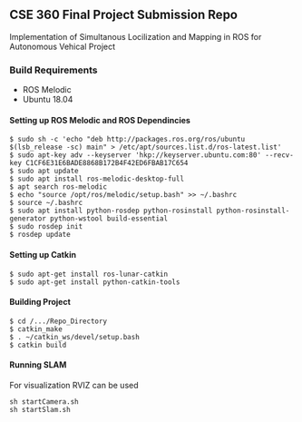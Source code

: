 ## CSE 360 Final Project Submission Repo 

Implementation of Simultanous Locilization and Mapping in ROS for Autonomous Vehical Project


### Build Requirements
* ROS Melodic
* Ubuntu 18.04

#### Setting up ROS Melodic and ROS Dependincies 
```
$ sudo sh -c 'echo "deb http://packages.ros.org/ros/ubuntu $(lsb_release -sc) main" > /etc/apt/sources.list.d/ros-latest.list'
$ sudo apt-key adv --keyserver 'hkp://keyserver.ubuntu.com:80' --recv-key C1CF6E31E6BADE8868B172B4F42ED6FBAB17C654
$ sudo apt update
$ sudo apt install ros-melodic-desktop-full
$ apt search ros-melodic
$ echo "source /opt/ros/melodic/setup.bash" >> ~/.bashrc
$ source ~/.bashrc
$ sudo apt install python-rosdep python-rosinstall python-rosinstall-generator python-wstool build-essential
$ sudo rosdep init
$ rosdep update
```

#### Setting up Catkin 
```
$ sudo apt-get install ros-lunar-catkin
$ sudo apt-get install python-catkin-tools
```
#### Building Project
```
$ cd /.../Repo_Directory
$ catkin_make
$ . ~/catkin_ws/devel/setup.bash
$ catkin build 
```

#### Running SLAM
For visualization RVIZ can be used
```
sh startCamera.sh
sh startSlam.sh
```
